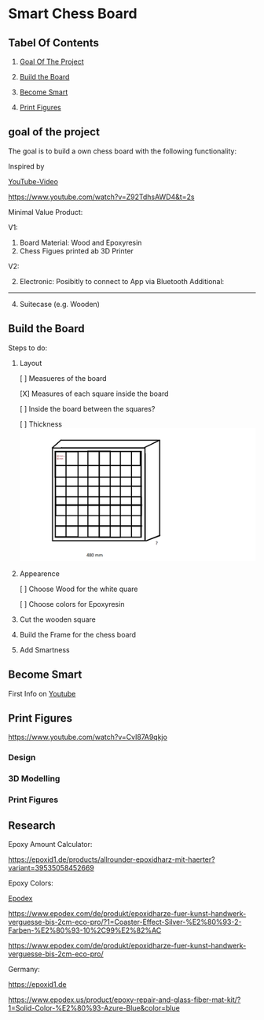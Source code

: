 # Smart Chess Board

## Tabel Of Contents
1. [Goal Of The Project](#goal-of-the-project)

2. [Build the Board](#build-the-board)

3. [Become Smart](#become-smart)

3. [Print Figures](#print-figures)

## goal of the project
The goal is to build a own chess board with the following functionality:

Inspired by

[YouTube-Video](https://youtube.com/shorts/w_YY8kvbV7I?si=iwk-sZpqzOtIxJl9)

https://www.youtube.com/watch?v=Z92TdhsAWD4&t=2s

Minimal Value Product:

V1:

1) Board Material: Wood and Epoxyresin
3) Chess Figues printed ab 3D Printer

V2:

2) Electronic: Posibitly to connect to App via Bluetooth
Additional:
________________________________________________________
4) Suitecase (e.g. Wooden)

## Build the Board

Steps to do:

1) Layout

   [ ] Measueres of the board

   [X] Measures of each square inside the board

   [ ] Inside the board between the squares?

   [ ] Thickness
   ![Measures](documentation/layout_chess_board.png)

2) Appearence

   [ ] Choose Wood for the white quare

   [ ] Choose colors for Epoxyresin

3) Cut the wooden square

4) Build the Frame for the chess board

5) Add Smartness

##  Become Smart

First Info on [Youtube](https://www.youtube.com/watch?time_continue=758&v=zD9cv4JiNfE&embeds_referring_euri=https%3A%2F%2Fwww.bing.com%2F&embeds_referring_origin=https%3A%2F%2Fwww.bing.com&source_ve_path=Mjg2NjY&feature=emb_logo)

## Print Figures
https://www.youtube.com/watch?v=CvI87A9qkjo
### Design

### 3D Modelling

### Print Figures


## Research
Epoxy Amount Calculator:

https://epoxid1.de/products/allrounder-epoxidharz-mit-haerter?variant=39535058452669

Epoxy Colors:

[Epodex](https://www.epodex.com/en/product/metallic-carbon-red-jet-black-epoxy-resin-for-surfaces/)

https://www.epodex.com/de/produkt/epoxidharze-fuer-kunst-handwerk-verguesse-bis-2cm-eco-pro/?1=Coaster-Effect-Silver-%E2%80%93-2-Farben-%E2%80%93-10%2C99%E2%82%AC

https://www.epodex.com/de/produkt/epoxidharze-fuer-kunst-handwerk-verguesse-bis-2cm-eco-pro/

Germany:

https://epoxid1.de


https://www.epodex.us/product/epoxy-repair-and-glass-fiber-mat-kit/?1=Solid-Color-%E2%80%93-Azure-Blue&color=blue
